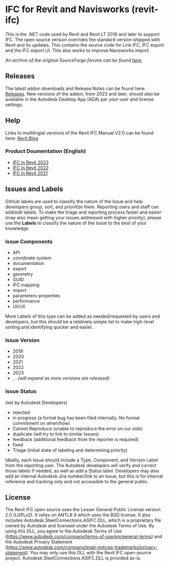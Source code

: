 # IFC for Revit and Navisworks (revit-ifc)

This is the .NET code used by Revit and Revit LT 2019 and later to support IFC. The open source version overrides the standard version shipped with Revit and its updates. This contains the source code for Link IFC, IFC export and the IFC export UI.  This also works to improve Navisworks import.

_An archive of the original SourceForge forums can be found [here](https://sourceforge.net/p/ifcexporter/discussion/)._

## Releases
The latest addon downloads and Release Notes can be found here: [Releases](https://github.com/Autodesk/revit-ifc/releases). New versions of the addon, from  2023 and later, should also be available in the Autodesk Desktop App (ADA) per your user and license settings.

## Help
Links to multilingial versions of the Revit IFC Manual V2.0 can be found here: [Revit Blog](https://blogs.autodesk.com/revit/2022/02/09/now-available-revit-ifc-manual-version-2-0/)
### Product Doumentation (English)
- [IFC in Revit 2023](https://help.autodesk.com/view/RVT/2023/ENU/?guid=GUID-6EB68CEC-6C17-4B16-A509-30537F666C1F)
- [IFC in Revit 2022](https://help.autodesk.com/view/RVT/2022/ENU/?guid=GUID-6EB68CEC-6C17-4B16-A509-30537F666C1F)
- [IFC in Revit 2021](https://help.autodesk.com/view/RVT/2021/ENU/?guid=GUID-6EB68CEC-6C17-4B16-A509-30537F666C1F)

## Issues and Labels
<!-- When submitting an Issue, users will be asked to chose between the following submittal templates:
- Problem Report [PR]( ): a "bug" or some kind of issue found during the use of the functionality.
- Enhancement [ENH]( ): a request change to improve functionality and/or user interface (UI) and/or experience (UX)
- Inquiry [INQ]( ): a question about functionality and/or UI/UX but not a Problem or an Enhancement -->

GitHub labels are used to classify the nature of the Issue and help developers group, sort, and prioritize them. <!-- The **Triage** label is automatically added when reporting an issue.--> Reporting users and staff can add/edit labels. To make the triage and reporting process faster and easier (may also mean getting your issues addressed with higher priority), please use the **Labels** to classify the nature of the Issue to the best of your knowledge.

### Issue Components
- API
- coordinate system
- documentation
- export 
- geometry 
- GUID
- IFC mapping
- import
- parameters-properties 
- performance
- UI/UX 

More Labels of this type can be added as needed/requested by users and developers, but this should be a relatively simple list to make high-level sorting and identifying quicker and easier.

### Issue Version
- 2019
- 2020
- 2021
- 2022
- 2023
- ... *(will expand as more versions are released)*

### Issue Status
(set by Autodesk Developers) 
- rejected 
- in progress (a formal bug has been filed internally. No formal commitment on when/how)
- Cannot Reproduce (unable to reproduce the error on our side)
- duplicate (will try to link to similar Issues)
- feedback (additional feedback from the reporter is required)
- fixed 
- Triage (initial state of labeling and determining priority)

Ideally, each Issue should include a Type, Component, and Version Label from the reporting user. The Autodesk developers will verify and correct those labels if needed, as well as add a Status label. Developers may also add an internal Autodesk Jira number/link to an Issue, but this is for internal reference and tracking only and not accessible to the general public.

## License
The Revit IFC open source uses the Lesser General Public License version 2.0 (LGPLv2).  It relies on ANTLR 4 which uses the BSD license.
It also includes Autodesk.SteelConnections.ASIFC.DLL, which is a proprietary file owned by Autodesk and licensed under the Autodesk Terms of Use. By using this DLL, you agree to the Autodesk Terms of Use (https://www.autodesk.com/company/terms-of-use/en/general-terms) and the Autodesk Privacy Statement (https://www.autodesk.com/company/legal-notices-trademarks/privacy-statement). You may only use this DLL with the Revit IFC open-source project. Autodesk.SteelConnections.ASIFC.DLL is provided as-is.  
